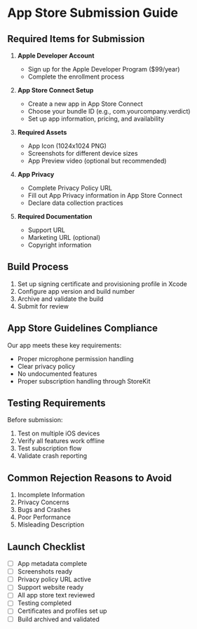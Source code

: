 # App Store Submission Guide

## Required Items for Submission

1. **Apple Developer Account**
   - Sign up for the Apple Developer Program ($99/year)
   - Complete the enrollment process

2. **App Store Connect Setup**
   - Create a new app in App Store Connect
   - Choose your bundle ID (e.g., com.yourcompany.verdict)
   - Set up app information, pricing, and availability

3. **Required Assets**
   - App Icon (1024x1024 PNG)
   - Screenshots for different device sizes
   - App Preview video (optional but recommended)

4. **App Privacy**
   - Complete Privacy Policy URL
   - Fill out App Privacy information in App Store Connect
   - Declare data collection practices

5. **Required Documentation**
   - Support URL
   - Marketing URL (optional)
   - Copyright information

## Build Process

1. Set up signing certificate and provisioning profile in Xcode
2. Configure app version and build number
3. Archive and validate the build
4. Submit for review

## App Store Guidelines Compliance

Our app meets these key requirements:
- Proper microphone permission handling
- Clear privacy policy
- No undocumented features
- Proper subscription handling through StoreKit

## Testing Requirements

Before submission:
1. Test on multiple iOS devices
2. Verify all features work offline
3. Test subscription flow
4. Validate crash reporting

## Common Rejection Reasons to Avoid

1. Incomplete Information
2. Privacy Concerns
3. Bugs and Crashes
4. Poor Performance
5. Misleading Description

## Launch Checklist

- [ ] App metadata complete
- [ ] Screenshots ready
- [ ] Privacy policy URL active
- [ ] Support website ready
- [ ] All app store text reviewed
- [ ] Testing completed
- [ ] Certificates and profiles set up
- [ ] Build archived and validated
